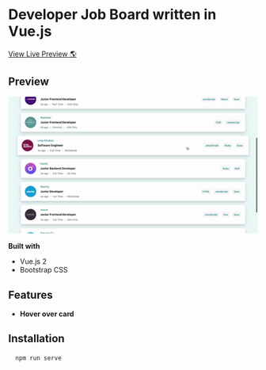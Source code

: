# Developer Job Board written in Vue.js

[View Live Preview 🌎](https://dev-job-board.vercel.app/)

## Preview

![Alt Text](https://github.com/johnnyperdomo/dev-job-board/blob/main/src/assets/dev-board.gif)

**Built with**
- Vue.js 2
- Bootstrap CSS

## Features
- **Hover over card**

## Installation
```
  npm run serve
  ```
